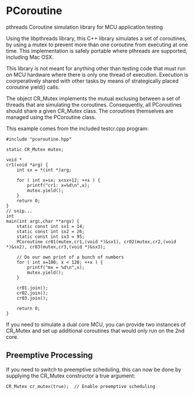# PCoroutine
pthreads Coroutine simulation library for MCU application testing

Using the libpthreads library, this C++ library simulates a set of coroutines, by
using a mutex to prevent more than one coroutine from executing at one time. This
implementation is safely portable where pthreads are supported, including Mac OSX.

This library is not meant for anything other than testing code that must run on
MCU hardware where there is only one thread of execution. Execution is coorperatively 
shared with other tasks by means of strategically placed coroutine yield() calls.

The object CR_Mutex implements the mutual exclusing between a set of threads that
are simulating the coroutines.  Consequently, all PCoroutines should share a given
CR_Mutex class.  The coroutines themselves are managed using the PCoroutine class.

This example comes from the included testcr.cpp program:

    #include "pcoroutine.hpp"
            
    static CR_Mutex mutex;
       
    void *
    cr1(void *arg) {
        int sx = *(int *)arg;
            
        for ( int x=sx; x<sx+12; ++x ) {
            printf("cr1: x=%d\n",x);
            mutex.yield();
        }
        return 0;
    }
    // snip...
    int
    main(int argc,char **argv) {
        static const int sx1 = 14;
        static const int sx2 = 26;
        static const int sx3 = 95;
        PCoroutine cr01(mutex,cr1,(void *)&sx1), cr02(mutex,cr2,(void *)&sx2), cr03(mutex,cr3,(void *)&sx3);
            
        // Do our own print of a bunch of numbers
        for ( int x=100; x < 120; ++x ) {
            printf("mx = %d\n",x);
            mutex.yield();
        }
            
        cr01.join();
        cr02.join();
        cr03.join();
            
        return 0;
    }

If you need to simulate a dual core MCU, you can provide two instances of CR_Mutex and
set up additional coroutines that would only run on the 2nd core.

## Preemptive Processing

If you need to switch to preemptive scheduling, this can now be done by supplying
the CR_Mutex constructor a true argument:

    CR_Mutex cr_mutex(true);  // Enable preemptive scheduling
